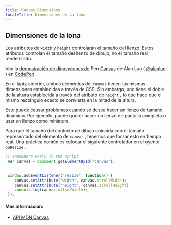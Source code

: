 ```yaml
---
title: Canvas Dimensions
localeTitle: Dimensiones de la lona
---
```

## Dimensiones de la lona

Los atributos de `width` y `height` controlarán el tamaño del lienzo. Estos atributos controlan el tamaño del lienzo de dibujo, no el tamaño real renderizado.

Vea la [demostración de dimensiones de](https://codepen.io/alanluo/pen/jLWMmM/) Pen [Canvas](https://codepen.io/alanluo/pen/jLWMmM/) de Alan Luo ( [@alanluo](https://codepen.io/alanluo) ) en [CodePen](https://codepen.io) .

En el lápiz anterior, ambos elementos del `canvas` tienen las mismas dimensiones establecidas a través de CSS. Sin embargo, uno tiene el doble de la altura establecida a través del atributo de `height` , lo que hace que el mismo rectángulo exacto se convierta en la mitad de la altura.

Esto puede causar problemas cuando se desea hacer un lienzo de tamaño dinámico. Por ejemplo, puede querer hacer un lienzo de pantalla completa o usar un lienzo como miniatura.

Para que el tamaño del contexto de dibujo coincida con el tamaño representado del elemento de `canvas` , tenemos que forzar esto en tiempo real. Una práctica común es colocar el siguiente controlador en el oyente `onResize` .

```js
// somewhere early in the script 
 var canvas = document.getElementById("canvas"); 
 ... 
 
 window.addEventListener("resize", function() { 
    canvas.setAttribute("width", canvas.scrollWidth); 
    canvas.setAttribute("height", canvas.scrollHeight); 
    console.log(canvas.offsetWidth); 
 }); 
```

#### Más información:

*   [API MDN Canvas](https://developer.mozilla.org/en-US/docs/Web/API/Canvas_API)